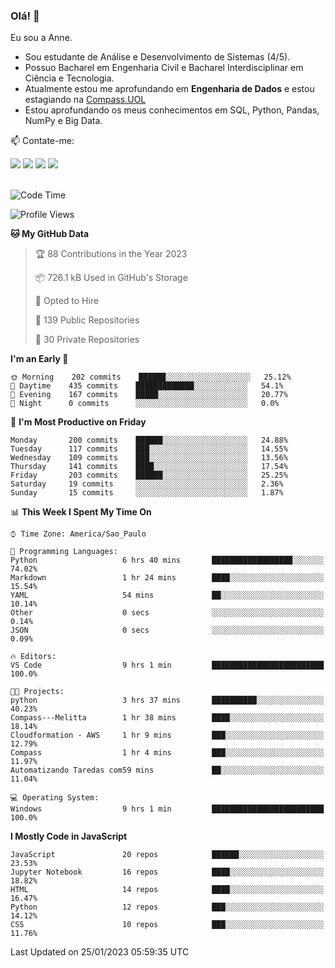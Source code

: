 ### Olá! 👋
Eu sou a Anne. 
- Sou estudante de Análise e Desenvolvimento de Sistemas (4/5).
- Possuo Bacharel em Engenharia Civil e Bacharel Interdisciplinar em Ciência e Tecnologia.
- Atualmente estou me aprofundando em **Engenharia de Dados** e estou estagiando na [Compass.UOL](https://compass.uol/pt/home/) 
- Estou aprofundando os meus conhecimentos em SQL, Python, Pandas, NumPy e Big Data.

📫 Contate-me: 

<div>
<a href="https://www.instagram.com/annekarolinefc/" target="_blank"><img src="https://img.shields.io/badge/-Instagram-%23E4405F?style=for-the-badge&logo=instagram&logoColor=white" target="_blank"></a> 
<a href = "mailto:annekarolinefc@gmail.com"><img src="https://img.shields.io/badge/-Gmail-%23333?style=for-the-badge&logo=gmail&logoColor=white" target="_blank"></a>
<a href="https://www.linkedin.com/in/devannekarolinefc/" target="_blank"><img src="https://img.shields.io/badge/-LinkedIn-%230077B5?style=for-the-badge&logo=linkedin&logoColor=white" target="_blank"></a> 
<a href="https://api.whatsapp.com/send?phone=5533991375118&text=Ol%C3%A1%20Anne!%20" target="_blank"><img src="https://img.shields.io/badge/WhatsApp-25D366?style=for-the-badge&logo=whatsapp&logoColor=white" target="_blank"></a>
</div>

  
<!--
  <img align="center" alt="Anne-An" height="30" width="40" src="https://github.com/devicons/devicon/blob/master/icons/angularjs/angularjs-original.svg">
-->

</br>

<!--START_SECTION:waka-->
![Code Time](http://img.shields.io/badge/Code%20Time-134%20hrs%2034%20mins-blue)

![Profile Views](http://img.shields.io/badge/Profile%20Views-4-blue)

**🐱 My GitHub Data** 

> 🏆 88 Contributions in the Year 2023
 > 
> 📦 726.1 kB Used in GitHub's Storage 
 > 
> 💼 Opted to Hire
 > 
> 📜 139 Public Repositories 
 > 
> 🔑 30 Private Repositories  
 > 
**I'm an Early 🐤** 

```text
🌞 Morning    202 commits    ██████░░░░░░░░░░░░░░░░░░░   25.12% 
🌇 Daytime    435 commits    █████████████░░░░░░░░░░░░   54.1% 
🌃 Evening    167 commits    █████░░░░░░░░░░░░░░░░░░░░   20.77% 
🌙 Night      0 commits      ░░░░░░░░░░░░░░░░░░░░░░░░░   0.0%

```
📅 **I'm Most Productive on Friday** 

```text
Monday       200 commits    ██████░░░░░░░░░░░░░░░░░░░   24.88% 
Tuesday      117 commits    ███░░░░░░░░░░░░░░░░░░░░░░   14.55% 
Wednesday    109 commits    ███░░░░░░░░░░░░░░░░░░░░░░   13.56% 
Thursday     141 commits    ████░░░░░░░░░░░░░░░░░░░░░   17.54% 
Friday       203 commits    ██████░░░░░░░░░░░░░░░░░░░   25.25% 
Saturday     19 commits     ░░░░░░░░░░░░░░░░░░░░░░░░░   2.36% 
Sunday       15 commits     ░░░░░░░░░░░░░░░░░░░░░░░░░   1.87%

```


📊 **This Week I Spent My Time On** 

```text
⌚︎ Time Zone: America/Sao_Paulo

💬 Programming Languages: 
Python                   6 hrs 40 mins       ██████████████████░░░░░░░   74.02% 
Markdown                 1 hr 24 mins        ████░░░░░░░░░░░░░░░░░░░░░   15.54% 
YAML                     54 mins             ██░░░░░░░░░░░░░░░░░░░░░░░   10.14% 
Other                    0 secs              ░░░░░░░░░░░░░░░░░░░░░░░░░   0.14% 
JSON                     0 secs              ░░░░░░░░░░░░░░░░░░░░░░░░░   0.09%

🔥 Editors: 
VS Code                  9 hrs 1 min         █████████████████████████   100.0%

🐱‍💻 Projects: 
python                   3 hrs 37 mins       ██████████░░░░░░░░░░░░░░░   40.23% 
Compass---Melitta        1 hr 38 mins        ████░░░░░░░░░░░░░░░░░░░░░   18.14% 
Cloudformation - AWS     1 hr 9 mins         ███░░░░░░░░░░░░░░░░░░░░░░   12.79% 
Compass                  1 hr 4 mins         ███░░░░░░░░░░░░░░░░░░░░░░   11.97% 
Automatizando Taredas com59 mins             ██░░░░░░░░░░░░░░░░░░░░░░░   11.04%

💻 Operating System: 
Windows                  9 hrs 1 min         █████████████████████████   100.0%

```

**I Mostly Code in JavaScript** 

```text
JavaScript               20 repos            ██████░░░░░░░░░░░░░░░░░░░   23.53% 
Jupyter Notebook         16 repos            ████░░░░░░░░░░░░░░░░░░░░░   18.82% 
HTML                     14 repos            ████░░░░░░░░░░░░░░░░░░░░░   16.47% 
Python                   12 repos            ███░░░░░░░░░░░░░░░░░░░░░░   14.12% 
CSS                      10 repos            ███░░░░░░░░░░░░░░░░░░░░░░   11.76%

```



 Last Updated on 25/01/2023 05:59:35 UTC
<!--END_SECTION:waka-->
  
